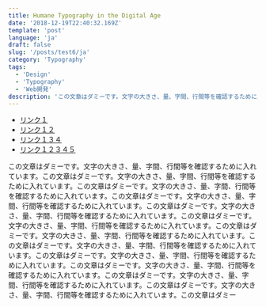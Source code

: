 ```yaml
---
title: Humane Typography in the Digital Age
date: '2018-12-19T22:40:32.169Z'
template: 'post'
language: 'ja'
draft: false
slug: '/posts/test6/ja'
category: 'Typography'
tags:
  - 'Design'
  - 'Typography'
  - 'Web開発'
description: 'この文章はダミーです。文字の大きさ、量、字間、行間等を確認するために入れています。この文章はダミーです。文字'
---
```


- [リンク１](#the-first-transition)
- [リンク１２](#the-digital-age)
- [リンク１３４](#loss-of-humanity-through-transitions)
- [リンク１２３４５](#chasing-perfection)

この文章はダミーです。文字の大きさ、量、字間、行間等を確認するために入れています。この文章はダミーです。文字の大きさ、量、字間、行間等を確認するために入れています。この文章はダミーです。文字の大きさ、量、字間、行間等を確認するために入れています。この文章はダミーです。文字の大きさ、量、字間、行間等を確認するために入れています。この文章はダミーです。文字の大きさ、量、字間、行間等を確認するために入れています。この文章はダミーです。文字の大きさ、量、字間、行間等を確認するために入れています。この文章はダミーです。文字の大きさ、量、字間、行間等を確認するために入れています。この文章はダミーです。文字の大きさ、量、字間、行間等を確認するために入れています。この文章はダミーです。文字の大きさ、量、字間、行間等を確認するために入れています。この文章はダミーです。文字の大きさ、量、字間、行間等を確認するために入れています。この文章はダミーです。文字の大きさ、量、字間、行間等を確認するために入れています。この文章はダミーです。文字の大きさ、量、字間、行間等を確認するために入れています。この文章はダミー
